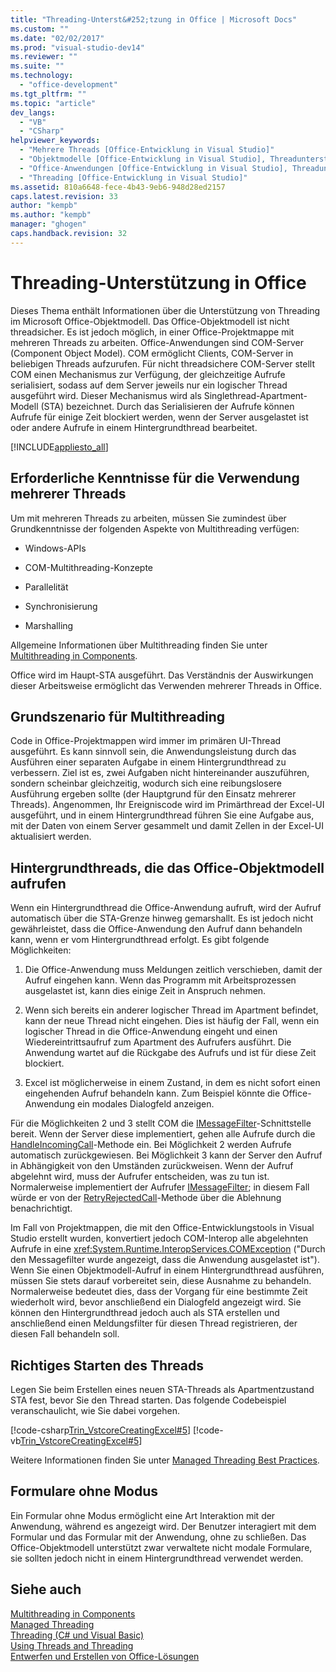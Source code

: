 ```yaml
---
title: "Threading-Unterst&#252;tzung in Office | Microsoft Docs"
ms.custom: ""
ms.date: "02/02/2017"
ms.prod: "visual-studio-dev14"
ms.reviewer: ""
ms.suite: ""
ms.technology: 
  - "office-development"
ms.tgt_pltfrm: ""
ms.topic: "article"
dev_langs: 
  - "VB"
  - "CSharp"
helpviewer_keywords: 
  - "Mehrere Threads [Office-Entwicklung in Visual Studio]"
  - "Objektmodelle [Office-Entwicklung in Visual Studio], Threadunterstützung"
  - "Office-Anwendungen [Office-Entwicklung in Visual Studio], Threadunterstützung"
  - "Threading [Office-Entwicklung in Visual Studio]"
ms.assetid: 810a6648-fece-4b43-9eb6-948d28ed2157
caps.latest.revision: 33
author: "kempb"
ms.author: "kempb"
manager: "ghogen"
caps.handback.revision: 32
---
```

# Threading-Unterst&#252;tzung in Office
  Dieses Thema enthält Informationen über die Unterstützung von Threading im Microsoft Office\-Objektmodell.  Das Office\-Objektmodell ist nicht threadsicher. Es ist jedoch möglich, in einer Office\-Projektmappe mit mehreren Threads zu arbeiten.  Office\-Anwendungen sind COM\-Server \(Component Object Model\).  COM ermöglicht Clients, COM\-Server in beliebigen Threads aufzurufen.  Für nicht threadsichere COM\-Server stellt COM einen Mechanismus zur Verfügung, der gleichzeitige Aufrufe serialisiert, sodass auf dem Server jeweils nur ein logischer Thread ausgeführt wird.  Dieser Mechanismus wird als Singlethread\-Apartment\-Modell \(STA\) bezeichnet.  Durch das Serialisieren der Aufrufe können Aufrufe für einige Zeit blockiert werden, wenn der Server ausgelastet ist oder andere Aufrufe in einem Hintergrundthread bearbeitet.  
  
 [!INCLUDE[appliesto_all](../vsto/includes/appliesto-all-md.md)]  
  
## Erforderliche Kenntnisse für die Verwendung mehrerer Threads  
 Um mit mehreren Threads zu arbeiten, müssen Sie zumindest über Grundkenntnisse der folgenden Aspekte von Multithreading verfügen:  
  
-   Windows\-APIs  
  
-   COM\-Multithreading\-Konzepte  
  
-   Parallelität  
  
-   Synchronisierung  
  
-   Marshalling  
  
 Allgemeine Informationen über Multithreading finden Sie unter [Multithreading in Components](http://msdn.microsoft.com/library/2fc31e68-fb71-4544-b654-0ce720478779).  
  
 Office wird im Haupt\-STA ausgeführt.  Das Verständnis der Auswirkungen dieser Arbeitsweise ermöglicht das Verwenden mehrerer Threads in Office.  
  
## Grundszenario für Multithreading  
 Code in Office\-Projektmappen wird immer im primären UI\-Thread ausgeführt.  Es kann sinnvoll sein, die Anwendungsleistung durch das Ausführen einer separaten Aufgabe in einem Hintergrundthread zu verbessern.  Ziel ist es, zwei Aufgaben nicht hintereinander auszuführen, sondern scheinbar gleichzeitig, wodurch sich eine reibungslosere Ausführung ergeben sollte \(der Hauptgrund für den Einsatz mehrerer Threads\).  Angenommen, Ihr Ereigniscode wird im Primärthread der Excel\-UI ausgeführt, und in einem Hintergrundthread führen Sie eine Aufgabe aus, mit der Daten von einem Server gesammelt und damit Zellen in der Excel\-UI aktualisiert werden.  
  
## Hintergrundthreads, die das Office\-Objektmodell aufrufen  
 Wenn ein Hintergrundthread die Office\-Anwendung aufruft, wird der Aufruf automatisch über die STA\-Grenze hinweg gemarshallt.  Es ist jedoch nicht gewährleistet, dass die Office\-Anwendung den Aufruf dann behandeln kann, wenn er vom Hintergrundthread erfolgt.  Es gibt folgende Möglichkeiten:  
  
1.  Die Office\-Anwendung muss Meldungen zeitlich verschieben, damit der Aufruf eingehen kann.  Wenn das Programm mit Arbeitsprozessen ausgelastet ist, kann dies einige Zeit in Anspruch nehmen.  
  
2.  Wenn sich bereits ein anderer logischer Thread im Apartment befindet, kann der neue Thread nicht eingehen.  Dies ist häufig der Fall, wenn ein logischer Thread in die Office\-Anwendung eingeht und einen Wiedereintrittsaufruf zum Apartment des Aufrufers ausführt.  Die Anwendung wartet auf die Rückgabe des Aufrufs und ist für diese Zeit blockiert.  
  
3.  Excel ist möglicherweise in einem Zustand, in dem es nicht sofort einen eingehenden Aufruf behandeln kann.  Zum Beispiel könnte die Office\-Anwendung ein modales Dialogfeld anzeigen.  
  
 Für die Möglichkeiten 2 und 3 stellt COM die  [IMessageFilter](http://msdn.microsoft.com/de-de/e12d48c0-5033-47a8-bdcd-e94c49857248)\-Schnittstelle bereit.  Wenn der Server diese implementiert, gehen alle Aufrufe durch die [HandleIncomingCall](http://msdn.microsoft.com/de-de/7e31b518-ef4f-4bdd-b5c7-e1b16383a5be)\-Methode ein.  Bei Möglichkeit 2 werden Aufrufe automatisch zurückgewiesen.  Bei Möglichkeit 3 kann der Server den Aufruf in Abhängigkeit von den Umständen zurückweisen.  Wenn der Aufruf abgelehnt wird, muss der Aufrufer entscheiden, was zu tun ist.  Normalerweise implementiert der Aufrufer [IMessageFilter](http://msdn.microsoft.com/de-de/e12d48c0-5033-47a8-bdcd-e94c49857248); in diesem Fall würde er von der [RetryRejectedCall](http://msdn.microsoft.com/de-de/3f800819-2a21-4e46-ad15-f9594fac1a3d)\-Methode über die Ablehnung benachrichtigt.  
  
 Im Fall von Projektmappen, die mit den Office\-Entwicklungstools in Visual Studio erstellt wurden, konvertiert jedoch COM\-Interop alle abgelehnten Aufrufe in eine <xref:System.Runtime.InteropServices.COMException> \("Durch den Messagefilter wurde angezeigt, dass die Anwendung ausgelastet ist"\).  Wenn Sie einen Objektmodell\-Aufruf in einem Hintergrundthread ausführen, müssen Sie stets darauf vorbereitet sein, diese Ausnahme zu behandeln.  Normalerweise bedeutet dies, dass der Vorgang für eine bestimmte Zeit wiederholt wird, bevor anschließend ein Dialogfeld angezeigt wird.  Sie können den Hintergrundthread jedoch auch als STA erstellen und anschließend einen Meldungsfilter für diesen Thread registrieren, der diesen Fall behandeln soll.  
  
## Richtiges Starten des Threads  
 Legen Sie beim Erstellen eines neuen STA\-Threads als Apartmentzustand STA fest, bevor Sie den Thread starten.  Das folgende Codebeispiel veranschaulicht, wie Sie dabei vorgehen.  
  
 [!code-csharp[Trin_VstcoreCreatingExcel#5](../snippets/csharp/VS_Snippets_OfficeSP/Trin_VstcoreCreatingExcel/CS/ThisWorkbook.cs#5)]
 [!code-vb[Trin_VstcoreCreatingExcel#5](../snippets/visualbasic/VS_Snippets_OfficeSP/Trin_VstcoreCreatingExcel/VB/ThisWorkbook.vb#5)]  
  
 Weitere Informationen finden Sie unter [Managed Threading Best Practices](http://msdn.microsoft.com/library/e51988e7-7f4b-4646-a06d-1416cee8d557).  
  
## Formulare ohne Modus  
 Ein Formular ohne Modus ermöglicht eine Art Interaktion mit der Anwendung, während es angezeigt wird.  Der Benutzer interagiert mit dem Formular und das Formular mit der Anwendung, ohne zu schließen.  Das Office\-Objektmodell unterstützt zwar verwaltete nicht modale Formulare, sie sollten jedoch nicht in einem Hintergrundthread verwendet werden.  
  
## Siehe auch  
 [Multithreading in Components](http://msdn.microsoft.com/library/2fc31e68-fb71-4544-b654-0ce720478779)   
 [Managed Threading](http://msdn.microsoft.com/library/7b46a7d9-c6f1-46d1-a947-ae97471bba87)   
 [Threading &#40;C&#35; und Visual Basic&#41;](http://msdn.microsoft.com/library/552f6c68-dbdb-4327-ae36-32cf9063d88c)   
 [Using Threads and Threading](http://msdn.microsoft.com/library/9b5ec2cd-121b-4d49-b075-222cf26f2344)   
 [Entwerfen und Erstellen von Office-Lösungen](../vsto/designing-and-creating-office-solutions.md)  
  
  